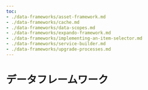 ```yaml
---
toc:
- ./data-frameworks/asset-framework.md
- ./data-frameworks/cache.md
- ./data-frameworks/data-scopes.md
- ./data-frameworks/expando-framework.md
- ./data-frameworks/implementing-an-item-selector.md
- ./data-frameworks/service-builder.md
- ./data-frameworks/upgrade-processes.md
---
```

# データフレームワーク
